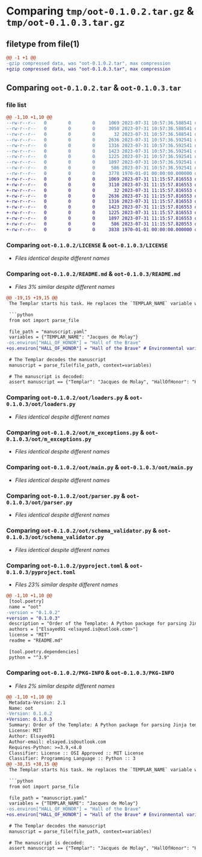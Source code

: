 # Comparing `tmp/oot-0.1.0.2.tar.gz` & `tmp/oot-0.1.0.3.tar.gz`

## filetype from file(1)

```diff
@@ -1 +1 @@
-gzip compressed data, was "oot-0.1.0.2.tar", max compression
+gzip compressed data, was "oot-0.1.0.3.tar", max compression
```

## Comparing `oot-0.1.0.2.tar` & `oot-0.1.0.3.tar`

### file list

```diff
@@ -1,10 +1,10 @@
--rw-r--r--   0        0        0     1069 2023-07-31 10:57:36.588541 oot-0.1.0.2/LICENSE
--rw-r--r--   0        0        0     3050 2023-07-31 10:57:36.588541 oot-0.1.0.2/README.md
--rw-r--r--   0        0        0       32 2023-07-31 10:57:36.588541 oot-0.1.0.2/oot/__init__.py
--rw-r--r--   0        0        0     2636 2023-07-31 10:57:36.592541 oot-0.1.0.2/oot/loaders.py
--rw-r--r--   0        0        0     1316 2023-07-31 10:57:36.592541 oot-0.1.0.2/oot/m_exceptions.py
--rw-r--r--   0        0        0     1423 2023-07-31 10:57:36.592541 oot-0.1.0.2/oot/main.py
--rw-r--r--   0        0        0     1225 2023-07-31 10:57:36.592541 oot-0.1.0.2/oot/parser.py
--rw-r--r--   0        0        0     1897 2023-07-31 10:57:36.592541 oot-0.1.0.2/oot/schema_validator.py
--rw-r--r--   0        0        0      586 2023-07-31 10:57:36.592541 oot-0.1.0.2/pyproject.toml
--rw-r--r--   0        0        0     3778 1970-01-01 00:00:00.000000 oot-0.1.0.2/PKG-INFO
+-rw-r--r--   0        0        0     1069 2023-07-31 11:15:57.816553 oot-0.1.0.3/LICENSE
+-rw-r--r--   0        0        0     3110 2023-07-31 11:15:57.816553 oot-0.1.0.3/README.md
+-rw-r--r--   0        0        0       32 2023-07-31 11:15:57.816553 oot-0.1.0.3/oot/__init__.py
+-rw-r--r--   0        0        0     2636 2023-07-31 11:15:57.816553 oot-0.1.0.3/oot/loaders.py
+-rw-r--r--   0        0        0     1316 2023-07-31 11:15:57.816553 oot-0.1.0.3/oot/m_exceptions.py
+-rw-r--r--   0        0        0     1423 2023-07-31 11:15:57.816553 oot-0.1.0.3/oot/main.py
+-rw-r--r--   0        0        0     1225 2023-07-31 11:15:57.816553 oot-0.1.0.3/oot/parser.py
+-rw-r--r--   0        0        0     1897 2023-07-31 11:15:57.816553 oot-0.1.0.3/oot/schema_validator.py
+-rw-r--r--   0        0        0      586 2023-07-31 11:15:57.820553 oot-0.1.0.3/pyproject.toml
+-rw-r--r--   0        0        0     3838 1970-01-01 00:00:00.000000 oot-0.1.0.3/PKG-INFO
```

### Comparing `oot-0.1.0.2/LICENSE` & `oot-0.1.0.3/LICENSE`

 * *Files identical despite different names*

### Comparing `oot-0.1.0.2/README.md` & `oot-0.1.0.3/README.md`

 * *Files 3% similar despite different names*

```diff
@@ -19,15 +19,15 @@
 The Templar starts his task. He replaces the `TEMPLAR_NAME` variable with the name of a famous Templar. He then resolves the `HALL_OF_HONOR` environment variable, revealing the name of the sacred hall. Once the manuscript has been decoded, he validates it, ensuring it adheres to the ancient schema:
 
 ```python
 from oot import parse_file
 
 file_path = "manuscript.yaml"
 variables = {"TEMPLAR_NAME": "Jacques de Molay"}
-os.environ["HALL_OF_HONOR"] = "Hall of the Brave"
+os.environ["HALL_OF_HONOR"] = "Hall of the Brave" # Environmental variables will be automatically substituted
 
 # The Templar decodes the manuscript
 manuscript = parse_file(file_path, context=variables)
 
 # The manuscript is decoded:
 assert manuscript == {"Templar": "Jacques de Molay", "HallOfHonor": "Hall of the Brave"}
```

### Comparing `oot-0.1.0.2/oot/loaders.py` & `oot-0.1.0.3/oot/loaders.py`

 * *Files identical despite different names*

### Comparing `oot-0.1.0.2/oot/m_exceptions.py` & `oot-0.1.0.3/oot/m_exceptions.py`

 * *Files identical despite different names*

### Comparing `oot-0.1.0.2/oot/main.py` & `oot-0.1.0.3/oot/main.py`

 * *Files identical despite different names*

### Comparing `oot-0.1.0.2/oot/parser.py` & `oot-0.1.0.3/oot/parser.py`

 * *Files identical despite different names*

### Comparing `oot-0.1.0.2/oot/schema_validator.py` & `oot-0.1.0.3/oot/schema_validator.py`

 * *Files identical despite different names*

### Comparing `oot-0.1.0.2/pyproject.toml` & `oot-0.1.0.3/pyproject.toml`

 * *Files 23% similar despite different names*

```diff
@@ -1,10 +1,10 @@
 [tool.poetry]
 name = "oot"
-version = "0.1.0.2"
+version = "0.1.0.3"
 description = "Order of the Template: A Python package for parsing Jinja templates and YAML files with environment variables."
 authors = ["Elsayed91 <elsayed.is@outlook.com>"]
 license = "MIT"
 readme = "README.md"
 
 [tool.poetry.dependencies]
 python = "^3.9"
```

### Comparing `oot-0.1.0.2/PKG-INFO` & `oot-0.1.0.3/PKG-INFO`

 * *Files 2% similar despite different names*

```diff
@@ -1,10 +1,10 @@
 Metadata-Version: 2.1
 Name: oot
-Version: 0.1.0.2
+Version: 0.1.0.3
 Summary: Order of the Template: A Python package for parsing Jinja templates and YAML files with environment variables.
 License: MIT
 Author: Elsayed91
 Author-email: elsayed.is@outlook.com
 Requires-Python: >=3.9,<4.0
 Classifier: License :: OSI Approved :: MIT License
 Classifier: Programming Language :: Python :: 3
@@ -38,15 +38,15 @@
 The Templar starts his task. He replaces the `TEMPLAR_NAME` variable with the name of a famous Templar. He then resolves the `HALL_OF_HONOR` environment variable, revealing the name of the sacred hall. Once the manuscript has been decoded, he validates it, ensuring it adheres to the ancient schema:
 
 ```python
 from oot import parse_file
 
 file_path = "manuscript.yaml"
 variables = {"TEMPLAR_NAME": "Jacques de Molay"}
-os.environ["HALL_OF_HONOR"] = "Hall of the Brave"
+os.environ["HALL_OF_HONOR"] = "Hall of the Brave" # Environmental variables will be automatically substituted
 
 # The Templar decodes the manuscript
 manuscript = parse_file(file_path, context=variables)
 
 # The manuscript is decoded:
 assert manuscript == {"Templar": "Jacques de Molay", "HallOfHonor": "Hall of the Brave"}
```

